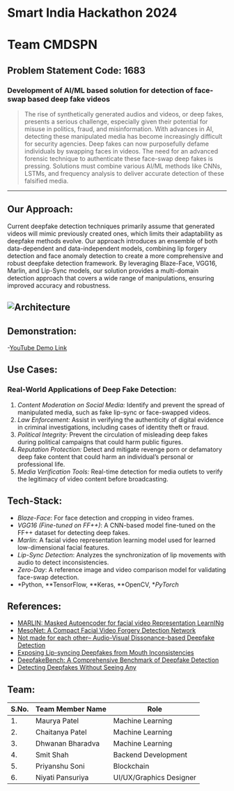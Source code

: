# Smart India Hackathon 2024

# Team CMDSPN

## Problem Statement Code: 1683
### Development of AI/ML based solution for detection of face-swap based deep fake videos
>The rise of synthetically generated audios and videos, or deep fakes, presents a serious challenge, especially given their potential for misuse in politics, fraud, and misinformation. With advances in AI, detecting these manipulated media has become increasingly difficult for security agencies. Deep fakes can now purposefully defame individuals by swapping faces in videos. The need for an advanced forensic technique to authenticate these face-swap deep fakes is pressing. Solutions must combine various AI/ML methods like CNNs, LSTMs, and frequency analysis to deliver accurate detection of these falsified media.

<hr> </hr>

## Our Approach:
Current deepfake detection techniques primarily assume that generated videos will mimic previously created ones, which limits their adaptability as deepfake methods evolve. Our approach introduces an ensemble of both data-dependent and data-independent models, combining lip forgery detection and face anomaly detection to create a more comprehensive and robust deepfake detection framework. By leveraging Blaze-Face, VGG16, Marlin, and Lip-Sync models, our solution provides a multi-domain detection approach that covers a wide range of manipulations, ensuring improved accuracy and robustness.

## ![Architecture]()

## Demonstration:

-[YouTube Demo Link](https://www.youtube.com/watch?v=PGw7XrgnyE0)

## Use Cases:
### Real-World Applications of Deep Fake Detection:
1. *Content Moderation on Social Media:* Identify and prevent the spread of manipulated media, such as fake lip-sync or face-swapped videos.
2. *Law Enforcement:* Assist in verifying the authenticity of digital evidence in criminal investigations, including cases of identity theft or fraud.
3. *Political Integrity:* Prevent the circulation of misleading deep fakes during political campaigns that could harm public figures.
4. *Reputation Protection:* Detect and mitigate revenge porn or defamatory deep fake content that could harm an individual’s personal or professional life.
5. *Media Verification Tools:* Real-time detection for media outlets to verify the legitimacy of video content before broadcasting.

## Tech-Stack:
- *Blaze-Face*: For face detection and cropping in video frames.
- *VGG16 (Fine-tuned on FF++)*: A CNN-based model fine-tuned on the FF++ dataset for detecting deep fakes.
- *Marlin*: A facial video representation learning model used for learned low-dimensional facial features.
- *Lip-Sync Detection*: Analyzes the synchronization of lip movements with audio to detect inconsistencies.
- *Zero-Day*: A reference image and video comparison model for validating face-swap detection.
- *Python, **TensorFlow, **Keras, **OpenCV, **PyTorch*

## References:
- [MARLIN: Masked Autoencoder for facial video Representation LearnINg](https://github.com/ControlNet/MARLIN?tab=readme-ov-file)
- [MesoNet: A Compact Facial Video Forgery Detection Network](https://github.com/DariusAf/MesoNet)
- [Not made for each other– Audio-Visual Dissonance-based Deepfake Detection](https://arxiv.org/pdf/2005.14405v3)
- [Exposing Lip-syncing Deepfakes from Mouth Inconsistencies](https://arxiv.org/pdf/2311.01458)
- [DeepfakeBench: A Comprehensive Benchmark of Deepfake Detection](https://arxiv.org/pdf/2307.01426)
- [Detecting Deepfakes Without Seeing Any](https://arxiv.org/abs/2401.10113)

## Team:

| S.No. | Team Member Name | Role |
| --------------- | --------------- | --------------- |
| 1. | Maurya Patel | Machine Learning |
| 2. | Chaitanya Patel | Machine Learning |
| 3. | Dhwanan Bharadva | Machine Learning |
| 4. | Smit Shah | Backend Development |
| 5. | Priyanshu Soni | Blockchain |
| 6. | Niyati Pansuriya | UI/UX/Graphics Designer |


